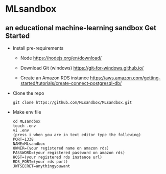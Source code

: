 # MLsandbox
an educational machine-learning sandbox
Get Started
-----------

- Install pre-requirements
  
  - Node 
    https://nodejs.org/en/download/

  - Download Git (windows)
    https://git-for-windows.github.io/

  - Create an Amazon RDS instance
    https://aws.amazon.com/getting-started/tutorials/create-connect-postgresql-db/

- Clone the repo

  ```shell
  git clone https://github.com/MLsandbox/MLsandbox.git
  ```

- Make env file
  
  ```shell
  cd MLsandbox
  touch .env
  vi .env
  (press i when you are in text editor type the following)
  PORT=1338
  NAME=MLsandbox
  OWNER=(your registered name on amazon rds)
  PASSWORD=(your registered password on amazon rds)
  HOST=(your registered rds instance url)
  RDS_PORT=(your rds port)
  JWTSECRET=anythingyouwant
  ```
